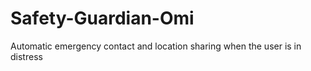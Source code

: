 # Safety-Guardian-Omi
Automatic emergency contact and location sharing when the user is in distress
